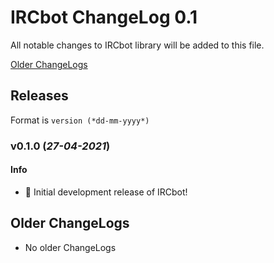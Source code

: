 # IRCbot ChangeLog 0.1

All notable changes to IRCbot library will be added to this file.

[Older ChangeLogs](#older-changelogs)

## Releases

Format is `version (*dd-mm-yyyy*)`

### v0.1.0 (*27-04-2021*)

#### Info
 * 🎉 Initial development release of IRCbot!

<h2><a name="older-changelogs">Older ChangeLogs</a></h2>

 * No older ChangeLogs
